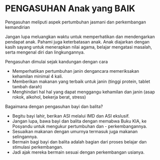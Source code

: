 # PENGASUHAN Anak yang BAIK

Pengasuhan meliputi aspek pertumbuhan jasmani dan perkembangan kemandirian

Jangan lupa meluangkan waktu untuk memperhatikan dan mendengarkan pendapat anak. Pahami juga keterbatasan anak. Anak diajarkan dengan kasih sayang untuk menerapkan nilai agama, belajar mengatasi masalah, serta mengenal diri dan lingkungannya.

Pengasuhan dimulai sejak kandungan dengan cara

- Memperhatikan pertumbuhan janin dengancara memeriksakan kehamilan minimal 4 kali.
- Memberikan makanan yang terbaik untuk janin (tinggi protein, tablet tambah darah)
- Menghindari hal hal yang dapat menggangu kehamilan dan janin (asap rokok, alkohol, bekerja berat, stress)

Bagaimana dengan pengasuhan bayi dan balita?

- Begitu bayi lahir, berikan ASI melalui IMD dan ASI ekslusif.
- Jangan lupa, bawa bayi dan balita dengan memabwa Buku KIA, ke Posyandu untuk mengukur pertumbuhan dan - perkembangannya.
- Sesuaikan makanan dengan umurnya termasuk juga makanan selingannya.
- Bermain bagi bayi dan balita adalah bagian dari proses belajar dan stimulasi perkembangan.
- Jadi ajak mereka bermain sesuai dengan perkembangan usianya.
